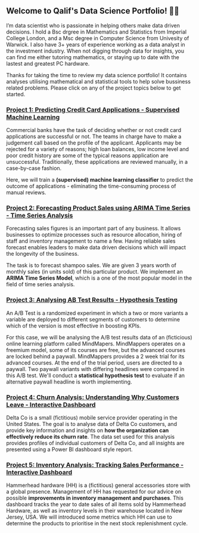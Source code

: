 ## Welcome to Qalif's Data Science Portfolio! 👋🏽
I’m data scientist who is passionate in helping others make data driven decisions. I hold a Bsc drgree in Mathematics and Statistics from Imperial College London, and  a Msc degree in Computer Science from Univesity of Warwick. I also have 3+ years of experience working as a data analyst in the investment industry. When not digging through data for insights, you can find me either tutoring mathematics, or staying up to date with the lastest and greatest PC hardware.

Thanks for taking the time to review my data science portfolio! It contains analyses utilising mathematical and statistical tools to help solve bussiness related problems. Please click on any of the project topics below to get started.

### [Project 1: Predicting Credit Card Applications - Supervised Machine Learning](https://github.com/Qalif-R/Predicting_Credit_Card_Applications)
Commercial banks have the task of deciding whether or not credit card applications are successful or not. The teams in charge have to make a judgement call based on the profile of the applicant. Applicants may be rejected for a variety of reasons; high loan balances, low income level and poor credit history are some of the typical reasons application are unsuccessful. Traditionally, these applications are reviewed manually, in a case-by-case fashion. 

Here, we will train a **(supervised) machine learning classifier** to predict the outcome of applications - eliminating the time-consuming process of manual reviews.

### [Project 2: Forecasting Product Sales using ARIMA Time Series - Time Series Analysis](https://github.com/Qalif-R/ARIMA_Time_Series_Analysis)
Forecasting sales figures is an important part of any business. It allows businesses to optimize processes such as resource allocation, hiring of staff and inventory management to name a few. Having reliable sales forecast enables leaders to make data driven decisions which will impact the longevity of the business.

The task is to forecast shampoo sales. We are given 3 years worth of monthly sales (in units sold) of this particular product. We implement an **ARIMA Time Series Model**, which is a one of the most popular model in the field of time series analysis.

### [Project 3: Analysing AB Test Results - Hypothesis Testing](https://github.com/Qalif-R/AB_Test_Analysis)

An A/B Test is a randomized experiment in which a two or more variants a variable are deployed to different segments of customers to determine which of the version is most effective in boosting KPIs. 

For this case, we will be analysing the A/B test results data of an (ficticious) online learning platform called MindMapers. MindMappers operates on a freemium model, some of its courses are free, but the advanced courses are locked behind a paywall. MindMappers provides a 2 week trial for its advanced courses. At the end of the trial period, users are directed to a paywall. Two paywall variants with differing headlines were compared in this A/B test. We'll conduct a **statistical hypothesis test** to evaluate if an alternative paywall headline is worth implementing.

### [Project 4: Churn Analysis: Understanding Why Customers Leave - Interactive Dashboard](https://github.com/Qalif-R/Churn-Analysis)
Delta Co is a small (fictitious) mobile service provider operating in the United States.
The goal is to analyse data of Delta Co customers, and provide key information and insights on **how the organization can effectively reduce its churn rate**.
The data set used for this analysis provides profiles of  individual customers of Delta Co, and all insights are presented using a Power BI dashboard style report.

### [Project 5: Inventory Analysis: Tracking Sales Performance - Interactive Dashboard](https://github.com/Qalif-R/Churn-Analysis)
Hammerhead hardware (HH) is a (fictitious) general accessories store with a global presence. Management of HH has requested for our advice on possible **improvements in inventory management and purchases**.
This dashboard tracks the year to date sales of all items sold by Hammerhead Hardware, as well as inventory levels in their warehouse located in New Jersey, USA. We will introduced some metrics which HH can use to determine the products to prioritise in the next stock replenishment cycle.
